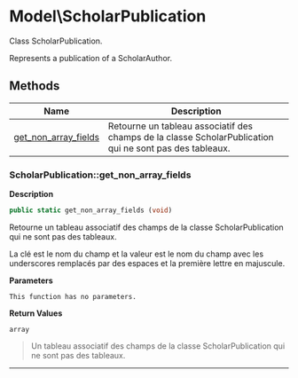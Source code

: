 # Model\ScholarPublication  

Class ScholarPublication.

Represents a publication of a ScholarAuthor.  





## Methods

| Name | Description |
|------|-------------|
|[get_non_array_fields](#scholarpublicationget_non_array_fields)|Retourne un tableau associatif des champs de la classe ScholarPublication qui ne sont pas des tableaux.|




### ScholarPublication::get_non_array_fields  

**Description**

```php
public static get_non_array_fields (void)
```

Retourne un tableau associatif des champs de la classe ScholarPublication qui ne sont pas des tableaux. 

La clé est le nom du champ et la valeur est le nom du champ avec les underscores remplacés par des espaces et la première lettre en majuscule. 

**Parameters**

`This function has no parameters.`

**Return Values**

`array`

> Un tableau associatif des champs de la classe ScholarPublication qui ne sont pas des tableaux.


<hr />

